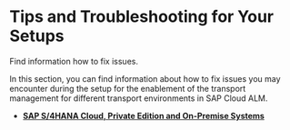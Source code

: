 <!-- loio0fb29d94c7a3433c9307ec64e1f7005b -->

# Tips and Troubleshooting for Your Setups

Find information how to fix issues.

In this section, you can find information about how to fix issues you may encounter during the setup for the enablement of the transport management for different transport environments in SAP Cloud ALM.

-   **[SAP S/4HANA Cloud, Private Edition and On-Premise Systems](sap-s-4hana-cloud-private-edition-and-on-premise-systems-f5309b8.md "")**  


